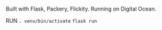 Built with Flask, Packery, Flickity. Running on Digital Ocean.

RUN
`. venv/bin/activate`
`flask run`